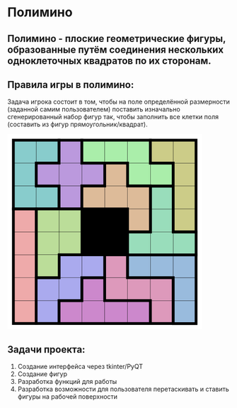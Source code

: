 # Полимино

## Полимино - плоские геометрические фигуры, образованные путём соединения нескольких одноклеточных квадратов по их сторонам. 


## Правила игры в полимино:
Задача игрока состоит в том, чтобы на поле определённой размерности (заданной самим пользователем) поставить изначально сгенерированный набор фигур так, чтобы заполнить все клетки поля (составить из фигур прямоугольник/квадрат).

![Иллюстрация к проекту](https://github.com/ValeriaPichugina/Polimino_project/blob/main/440px-Pentominos_square_8x8_016.svg.png)

## Задачи проекта:
 1) Создание интерфейса через tkinter/PyQT
 2) Создание фигур
 3) Разработка функций для работы 
 4) Разработка возможности для пользователя перетаскивать и ставить фигуры на рабочей поверхности
